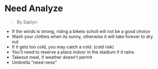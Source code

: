 # Need Analyze

> By Saplyn

- If the winds is strong, riding a biketo scholl will not be a good choice
- Wash your clothes when its sunny, otherwise it will take forever to dry out
- If it gets too cold, you may catch a cold. (cold risk)
- You'll need to reserve a place indoor in the stadium if it rains
- Takeout meal, if weather doesn't permit
- Umbrella "need-ness"
